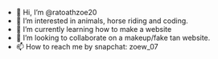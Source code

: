 - 👋 Hi, I’m @ratoathzoe20
- 👀 I’m interested in animals, horse riding and coding. 
- 🌱 I’m currently learning how to make a website
- 💞️ I’m looking to collaborate on a makeup/fake tan website.
- 📫 How to reach me by snapchat: zoew_07

<!---
ratoathzoe20/ratoathzoe20 is a ✨ special ✨ repository because its `README.md` (this file) appears on your GitHub profile.
You can click the Preview link to take a look at your changes.
--->
